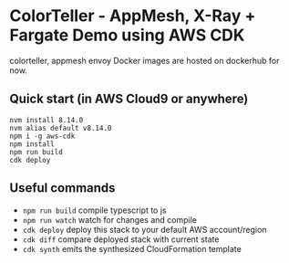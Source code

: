 # ColorTeller - AppMesh, X-Ray + Fargate Demo using AWS CDK

colorteller, appmesh envoy Docker images are hosted on dockerhub for now.

## Quick start (in AWS Cloud9 or anywhere)

```
nvm install 8.14.0
nvm alias default v8.14.0
npm i -g aws-cdk
npm install
npm run build
cdk deploy
```


## Useful commands

 * `npm run build`   compile typescript to js
 * `npm run watch`   watch for changes and compile
 * `cdk deploy`      deploy this stack to your default AWS account/region
 * `cdk diff`        compare deployed stack with current state
 * `cdk synth`       emits the synthesized CloudFormation template
